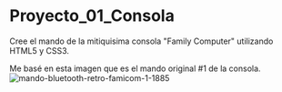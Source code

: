 # Proyecto_01_Consola

  Cree el mando de la mitiquisima consola "Family Computer" utilizando HTML5 y CSS3.
  
  Me basé en esta imagen que es el mando original #1 de la consola.
 ![mando-bluetooth-retro-famicom-1-1885](https://user-images.githubusercontent.com/109986640/192461607-bebbd658-681b-487f-90c0-9d93453b861e.jpeg)
